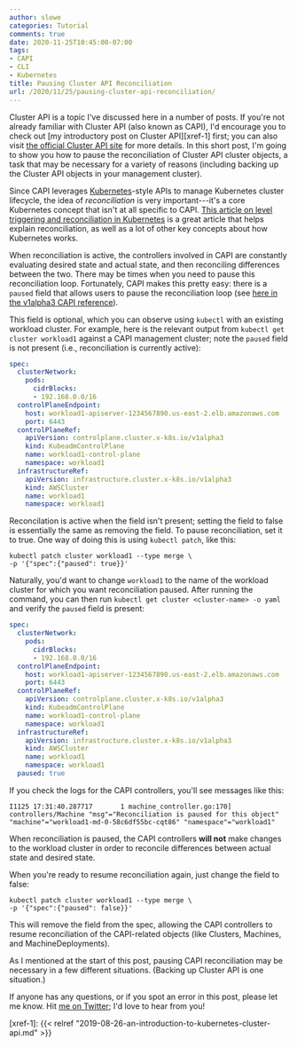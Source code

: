 ```yaml
---
author: slowe
categories: Tutorial
comments: true
date: 2020-11-25T10:45:00-07:00
tags:
- CAPI
- CLI
- Kubernetes
title: Pausing Cluster API Reconciliation
url: /2020/11/25/pausing-cluster-api-reconciliation/
---
```


Cluster API is a topic I've discussed here in a number of posts. If you're not already familiar with Cluster API (also known as CAPI), I'd encourage you to check out [my introductory post on Cluster API][xref-1] first; you can also visit [the official Cluster API site][link-1] for more details. In this short post, I'm going to show you how to pause the reconciliation of Cluster API cluster objects, a task that may be necessary for a variety of reasons (including backing up the Cluster API objects in your management cluster).<!--more-->

Since CAPI leverages [Kubernetes][link-2]-style APIs to manage Kubernetes cluster lifecycle, the idea of _reconciliation_ is very important---it's a core Kubernetes concept that isn't at all specific to CAPI. [This article on level triggering and reconciliation in Kubernetes][link-3] is a great article that helps explain reconciliation, as well as a lot of other key concepts about how Kubernetes works.

When reconciliation is active, the controllers involved in CAPI are constantly evaluating desired state and actual state, and then reconciling differences between the two. There may be times when you need to pause this reconciliation loop. Fortunately, CAPI makes this pretty easy: there is a `paused` field that allows users to pause the reconciliation loop (see [here in the v1alpha3 CAPI reference][link-4]).

This field is optional, which you can observe using `kubectl` with an existing workload cluster. For example, here is the relevant output from `kubectl get cluster workload1` against a CAPI management cluster; note the `paused` field is not present (i.e., reconciliation is currently active):

```yaml
spec:
  clusterNetwork:
    pods:
      cidrBlocks:
      - 192.168.0.0/16
  controlPlaneEndpoint:
    host: workload1-apiserver-1234567890.us-east-2.elb.amazonaws.com
    port: 6443
  controlPlaneRef:
    apiVersion: controlplane.cluster.x-k8s.io/v1alpha3
    kind: KubeadmControlPlane
    name: workload1-control-plane
    namespace: workload1
  infrastructureRef:
    apiVersion: infrastructure.cluster.x-k8s.io/v1alpha3
    kind: AWSCluster
    name: workload1
    namespace: workload1
```

Reconcilation is active when the field isn't present; setting the field to false is essentially the same as removing the field. To pause reconciliation, set it to true. One way of doing this is using `kubectl patch`, like this:

```shell
kubectl patch cluster workload1 --type merge \
-p '{"spec":{"paused": true}}'
```

Naturally, you'd want to change `workload1` to the name of the workload cluster for which you want reconciliation paused. After running the command, you can then run `kubectl get cluster <cluster-name> -o yaml` and verify the `paused` field is present:

```yaml
spec:
  clusterNetwork:
    pods:
      cidrBlocks:
      - 192.168.0.0/16
  controlPlaneEndpoint:
    host: workload1-apiserver-1234567890.us-east-2.elb.amazonaws.com
    port: 6443
  controlPlaneRef:
    apiVersion: controlplane.cluster.x-k8s.io/v1alpha3
    kind: KubeadmControlPlane
    name: workload1-control-plane
    namespace: workload1
  infrastructureRef:
    apiVersion: infrastructure.cluster.x-k8s.io/v1alpha3
    kind: AWSCluster
    name: workload1
    namespace: workload1
  paused: true
```

If you check the logs for the CAPI controllers, you'll see messages like this:

```text
I1125 17:31:40.287717       1 machine_controller.go:170] controllers/Machine "msg"="Reconciliation is paused for this object" "machine"="workload1-md-0-58c6df55bc-cqt86" "namespace"="workload1"
```

When reconciliation is paused, the CAPI controllers **will not** make changes to the workload cluster in order to reconcile differences between actual state and desired state.

When you're ready to resume reconciliation again, just change the field to false:

```shell
kubectl patch cluster workload1 --type merge \
-p '{"spec":{"paused": false}}'
```

This will remove the field from the spec, allowing the CAPI controllers to resume reconciliation of the CAPI-related objects (like Clusters, Machines, and MachineDeployments).

As I mentioned at the start of this post, pausing CAPI reconciliation may be necessary in a few different situations. (Backing up Cluster API is one situation.)

If anyone has any questions, or if you spot an error in this post, please let me know. Hit [me on Twitter][link-99]; I'd love to hear from you!

[link-1]: https://cluster-api.sigs.k8s.io/
[link-2]: https://kubernetes.io/
[link-3]: https://hackernoon.com/level-triggering-and-reconciliation-in-kubernetes-1f17fe30333d
[link-4]: https://godoc.org/sigs.k8s.io/cluster-api/api/v1alpha3#ClusterSpec
[link-99]: https://twitter.com/scott_lowe
[xref-1]: {{< relref "2019-08-26-an-introduction-to-kubernetes-cluster-api.md" >}}

